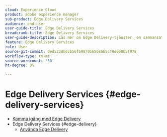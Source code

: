 ```yaml
---
cloud: Experience Cloud
product: adobe experience manager
sub-product: Edge Delivery Services
audience: end-user
user-guide-title: Edge Delivery Services
breadcrumb-title: Edge Delivery Services
user-guide-description: Läs mer om Edge Delivery-tjänster, en sammansatt uppsättning tjänster som möjliggör en snabb utvecklingsmiljö där författare snabbt kan uppdatera och publicera och nya webbplatser snabbt lanseras.
feature: Edge Delivery Services
role: User
source-git-commit: ded523dbdcb56fb9870565b8bb5cf9e060b5f978
workflow-type: tm+mt
source-wordcount: '50'
ht-degree: 0%

---
```



# Edge Delivery Services {#edge-delivery-services}

+ [Komma igång med Edge Delivery](/help/edge/overview.md)
+ Edge Delivery Services {#edge-delivery}
   + [Använda Edge Delivery](/help/edge/using.md)